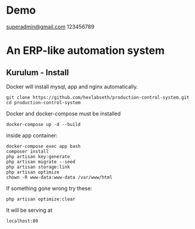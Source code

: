 # Demo

superadmin@gmail.com
123456789  

# An ERP-like automation system



## Kurulum - Install

Docker will install mysql, app and nginx automatically.

```
git clone https://github.com/hexlabseth/production-control-system.git
cd production-control-system
```

Docker and docker-compose must be installed

```
docker-compose up -d --build
```

inside app container:

```
docker-compose exec app bash
composer install
php artisan key:generate
php artisan migrate --seed
php artisan storage:link
php artisan optimize
chown -R www-data:www-data /var/www/html
```


If something gone wrong try these:
```
php artisan optimize:clear
```

It will be serving at 
```
localhost:80
```
